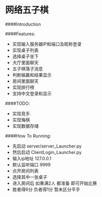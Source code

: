 # 网络五子棋
####Introduction

####Features:
* 实现输入服务器IP和端口及昵称登录
* 实现桌子列表
* 选择桌子坐下
* 大厅里面聊天
* 五子棋落子消息
* 判断输赢和结果显示
* 房间里面聊天
* 实现排行榜
* 支持中文登录和显示

####TODO:
* 实现竞手.
* 实现悔棋
* 实现数据存储

####How To Running:
* 先启动 server/server_Launcher.py
* 然后启动 ClientLogin_Launcher.py
* 输入ip地址 127.0.0.1
* 默认监听端口 9999
* 点开房间列表
* 选择其中一张桌子
* 进入房间后 如果满2人 都准备 即可开始比赛
* 胜者得6分 负者得1分 暂未区分平手